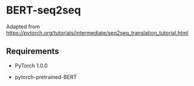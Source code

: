 # BERT-seq2seq
Adapted from https://pytorch.org/tutorials/intermediate/seq2seq_translation_tutorial.html


## Requirements
* PyTorch 1.0.0

* pytorch-pretrained-BERT



